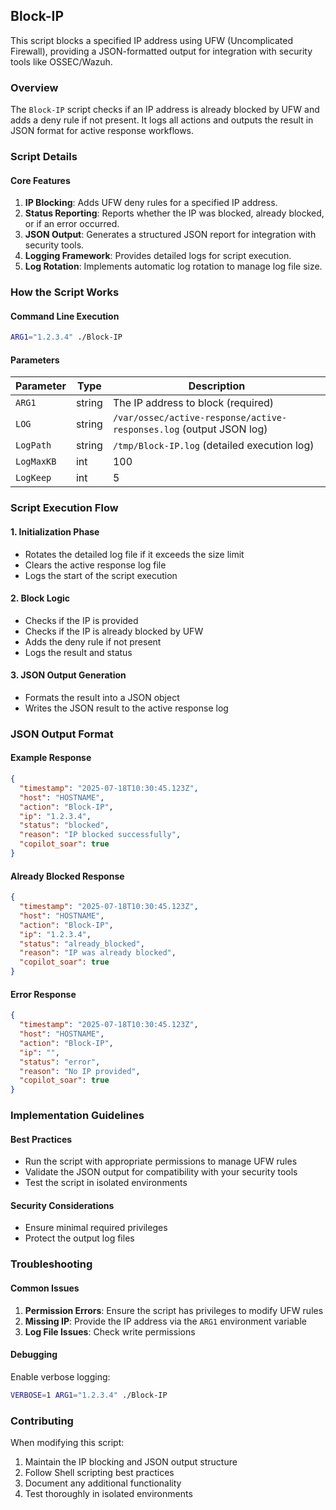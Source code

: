 ## Block-IP

This script blocks a specified IP address using UFW (Uncomplicated Firewall), providing a JSON-formatted output for integration with security tools like OSSEC/Wazuh.

### Overview

The `Block-IP` script checks if an IP address is already blocked by UFW and adds a deny rule if not present. It logs all actions and outputs the result in JSON format for active response workflows.

### Script Details

#### Core Features

1. **IP Blocking**: Adds UFW deny rules for a specified IP address.
2. **Status Reporting**: Reports whether the IP was blocked, already blocked, or if an error occurred.
3. **JSON Output**: Generates a structured JSON report for integration with security tools.
4. **Logging Framework**: Provides detailed logs for script execution.
5. **Log Rotation**: Implements automatic log rotation to manage log file size.

### How the Script Works

#### Command Line Execution
```bash
ARG1="1.2.3.4" ./Block-IP
```

#### Parameters

| Parameter | Type | Description |
|-----------|------|-------------|
| `ARG1`    | string | The IP address to block (required) |
| `LOG`     | string | `/var/ossec/active-response/active-responses.log` (output JSON log) |
| `LogPath` | string | `/tmp/Block-IP.log` (detailed execution log) |
| `LogMaxKB` | int | 100 | Maximum log file size in KB before rotation |
| `LogKeep` | int | 5 | Number of rotated log files to retain |

### Script Execution Flow

#### 1. Initialization Phase
- Rotates the detailed log file if it exceeds the size limit
- Clears the active response log file
- Logs the start of the script execution

#### 2. Block Logic
- Checks if the IP is provided
- Checks if the IP is already blocked by UFW
- Adds the deny rule if not present
- Logs the result and status

#### 3. JSON Output Generation
- Formats the result into a JSON object
- Writes the JSON result to the active response log

### JSON Output Format

#### Example Response
```json
{
  "timestamp": "2025-07-18T10:30:45.123Z",
  "host": "HOSTNAME",
  "action": "Block-IP",
  "ip": "1.2.3.4",
  "status": "blocked",
  "reason": "IP blocked successfully",
  "copilot_soar": true
}
```

#### Already Blocked Response
```json
{
  "timestamp": "2025-07-18T10:30:45.123Z",
  "host": "HOSTNAME",
  "action": "Block-IP",
  "ip": "1.2.3.4",
  "status": "already_blocked",
  "reason": "IP was already blocked",
  "copilot_soar": true
}
```

#### Error Response
```json
{
  "timestamp": "2025-07-18T10:30:45.123Z",
  "host": "HOSTNAME",
  "action": "Block-IP",
  "ip": "",
  "status": "error",
  "reason": "No IP provided",
  "copilot_soar": true
}
```

### Implementation Guidelines

#### Best Practices
- Run the script with appropriate permissions to manage UFW rules
- Validate the JSON output for compatibility with your security tools
- Test the script in isolated environments

#### Security Considerations
- Ensure minimal required privileges
- Protect the output log files

### Troubleshooting

#### Common Issues
1. **Permission Errors**: Ensure the script has privileges to modify UFW rules
2. **Missing IP**: Provide the IP address via the `ARG1` environment variable
3. **Log File Issues**: Check write permissions

#### Debugging
Enable verbose logging:
```bash
VERBOSE=1 ARG1="1.2.3.4" ./Block-IP
```

### Contributing

When modifying this script:
1. Maintain the IP blocking and JSON output structure
2. Follow Shell scripting best practices
3. Document any additional functionality
4. Test thoroughly in isolated environments
